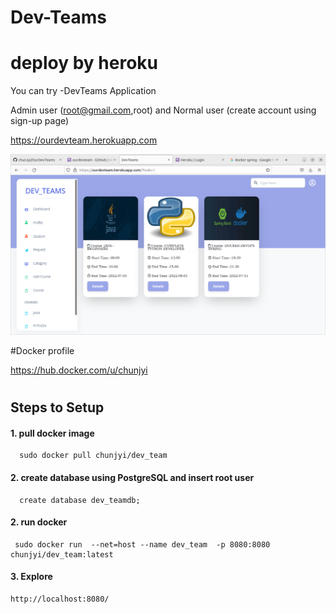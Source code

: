 # <h1>Dev-Teams</h1>
# deploy by heroku

You can try -DevTeams Application 

Admin user (root@gmail.com,root) and Normal user (create account using sign-up page)

https://ourdevteam.herokuapp.com

![This is an image](https://github.com/chunJyi/Dev-Teams/blob/main/Screenshot%20from%202022-08-08%2012-31-19.png)

#Docker profile

https://hub.docker.com/u/chunjyi


# <h2>Steps to Setup</h2>

#### 1. pull docker image


      sudo docker pull chunjyi/dev_team
      
#### 2. create database using PostgreSQL and  insert root user 

      create database dev_teamdb;
      
    
#### 2. run docker 

     sudo docker run  --net=host --name dev_team  -p 8080:8080 chunjyi/dev_team:latest


#### 3. Explore

    http://localhost:8080/



